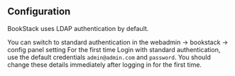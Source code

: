 ## Configuration

BookStack uses LDAP authentication by default.

You can switch to standard authentication in the webadmin -> bookstack -> config panel setting
For the first time Login with standard authentication, use the default credentials `admin@admin.com` and `password`. You should change these details immediately after logging in for the first time.
